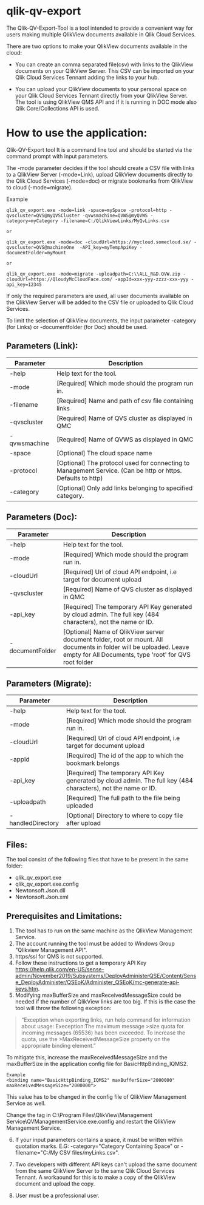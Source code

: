 


# qlik-qv-export
The Qlik-QV-Export-Tool is a tool intended to provide a convenient way for users making multiple QlikView documents available in Qlik Cloud Services.

There are two options to make your QlikView documents available in the cloud:

* You can create an comma separated file(csv) with links to the QlikView documents on your QlikView Server. This CSV can be imported on your Qlik Cloud Services Tennant adding the links to your hub.

* You can upload your QlikView documents to your personal space on your Qlik Cloud Services Tennant directly from your QlikView Server.
The tool is using QlikView QMS API and if it is running in DOC mode also Qlik Core/Collections API is used.

# How to use the application:
Qlik-QV-Export tool It is a command line tool and should be started via the command prompt with input parameters.

The -mode parameter decides if the tool should create a CSV file with links to a QlikView Server (-mode=Link), upload QlikView documents directly to the Qlik Cloud Services (-mode=doc) or migrate bookmarks from QlikView to cloud (-mode=migrate).

Example
```
qlik_qv_export.exe -mode=link -space=mySpace -protocol=http -qvscluster=QVS@myQVSCluster -qvwsmachine=QVWS@myQVWS -category=myCategory -filename=C:/QlikViewLinks/MyQvLinks.csv
 
or

qlik_qv_export.exe -mode=doc -cloudUrl=https://mycloud.somecloud.se/ -qvscluster=QVS@machineOne  -API_key=myTempApiKey -documentFolder=myMount

or

qlik_qv_export.exe -mode=migrate -uploadpath=C:\\ALL_R&D.QVW.zip -cloudUrl=https://QloudyMcCloudFace.com/ -appId=xxx-yyy-zzzz-xxx-yyy -api_key=12345
```
If only the required parameters are used, all user documents available on the QlikView Server will be added to the CSV file or uploaded to Qlik Cloud Services.

To limit the selection of QlikView documents, the input parameter -category (for Links) or -documentfolder (for Doc) should be used.

## Parameters (Link):

Parameter | Description
------------ | -------------
 -help |	Help text for the tool.
 -mode |	[Required] Which mode should the program run in.
-filename |	[Required] Name and path of csv file containing links
-qvscluster	| [Required] Name of QVS cluster as displayed in QMC
-qvwsmachine |	[Required] Name of QVWS as displayed in QMC
-space |	[Optional] The cloud space name
-protocol |	[Optional] The protocol used for connecting to Management Service. (Can be http or https. Defaults to http)
-category | 	[Optional] Only add links belonging to specified category. 


## Parameters (Doc):
Parameter | Description
------------ | -------------
 -help |	Help text for the tool.
-mode |	[Required] Which mode should the program run in.
-cloudUrl |	[Required] Url of cloud API endpoint, i.e target for document upload
-qvscluster |	[Required] Name of QVS cluster as displayed in QMC
-api_key |	[Required] The temporary API Key generated by cloud admin. The full key (484 characters), not the name or ID. 
-documentFolder	| [Optional] Name of QlikView server document folder, root or mount. All documents in folder will be uploaded. Leave empty for All Documents, type 'root' for QVS root folder

## Parameters (Migrate):
Parameter | Description
------------ | -------------
 -help |	Help text for the tool.
-mode |	[Required] Which mode should the program run in.
-cloudUrl |	[Required] Url of cloud API endpoint, i.e target for document upload
-appId |	[Required] The id of the app to which the bookmark belongs
-api_key |	[Required] The temporary API Key generated by cloud admin. The full key (484 characters), not the name or ID. 
-uploadpath	| [Required] The full path to the file being uploaded
-handledDirectory | [Optional] Directory to where to copy file after upload



## Files:
The tool consist of the following files that have to be present in the same folder:

* qlik_qv_export.exe
* qlik_qv_export.exe.config
* Newtonsoft.Json.dll
* Newtonsoft.Json.xml

## Prerequisites and Limitations:
1. The tool has to run on the same machine as the QlikView Management Service.
2. The account running the tool must be added to Windows Group "Qlikview Management API".
3. https/ssl for QMS is not supported.
4. Follow these instructions to get a temporary API Key https://help.qlik.com/en-US/sense-admin/November2019/Subsystems/DeployAdministerQSE/Content/Sense_DeployAdminister/QSEoK/Administer_QSEoK/mc-generate-api-keys.htm.
5. Modifying maxBufferSize and maxReceivedMessageSize could be needed if the number of QlikView links are too big. If this is the case the tool will throw the following exception:


>“Exception when exporting links, run help command for information about usage: Exeception:The maximum message >size quota for incoming messages (65536) has been exceeded. To increase the quota, use the >MaxReceivedMessageSize property on the appropriate binding element.” 

         

To mitigate this, increase the maxReceivedMessageSize and the maxBufferSize in the application config file for BasicHttpBinding_IQMS2.


```
Example
<binding name="BasicHttpBinding_IQMS2" maxBufferSize="2000000" maxReceivedMessageSize="2000000">
```

This value has to be changed in the config file of QlikView Management Service as well.

Change the tag <MaxReceivedMessageSize> in C:\Program Files\QlikView\Management Service\QVManagementService.exe.config and restart the QlikView Management Service.

6. If your input parameters contains a space, it must be written within quotation marks. E.G: -category="Category Containing Space" or -filename="C:/My CSV files/myLinks.csv". 

7. Two developers with different API keys can't upload the same document from the same QlikView Server to the same Qlik Cloud Services Tennant. A workaound for this is to make a copy of the QlikView document and upload the copy.
8. User must be a professional user. 
